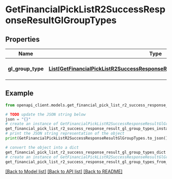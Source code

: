 # GetFinancialPickListR2SuccessResponseResultGlGroupTypes


## Properties

Name | Type | Description | Notes
------------ | ------------- | ------------- | -------------
**gl_group_type** | [**List[GetFinancialPickListR2SuccessResponseResultGlGroupTypesGlGroupTypeInner]**](GetFinancialPickListR2SuccessResponseResultGlGroupTypesGlGroupTypeInner.md) | A list of GL group types. | 

## Example

```python
from openapi_client.models.get_financial_pick_list_r2_success_response_result_gl_group_types import GetFinancialPickListR2SuccessResponseResultGlGroupTypes

# TODO update the JSON string below
json = "{}"
# create an instance of GetFinancialPickListR2SuccessResponseResultGlGroupTypes from a JSON string
get_financial_pick_list_r2_success_response_result_gl_group_types_instance = GetFinancialPickListR2SuccessResponseResultGlGroupTypes.from_json(json)
# print the JSON string representation of the object
print(GetFinancialPickListR2SuccessResponseResultGlGroupTypes.to_json())

# convert the object into a dict
get_financial_pick_list_r2_success_response_result_gl_group_types_dict = get_financial_pick_list_r2_success_response_result_gl_group_types_instance.to_dict()
# create an instance of GetFinancialPickListR2SuccessResponseResultGlGroupTypes from a dict
get_financial_pick_list_r2_success_response_result_gl_group_types_from_dict = GetFinancialPickListR2SuccessResponseResultGlGroupTypes.from_dict(get_financial_pick_list_r2_success_response_result_gl_group_types_dict)
```
[[Back to Model list]](../README.md#documentation-for-models) [[Back to API list]](../README.md#documentation-for-api-endpoints) [[Back to README]](../README.md)


